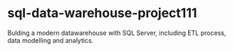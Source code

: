 # sql-data-warehouse-project111
Bulding a modern datawarehouse with SQL Server, including ETL process, data modelling and analytics.
